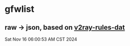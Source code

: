 # gfwlist
## raw -> json, based on [v2ray-rules-dat](https://github.com/Loyalsoldier/v2ray-rules-dat)
Sat Nov 16 06:00:53 AM CST 2024

